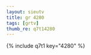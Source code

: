 ```yaml
--- 
layout: sieutv
title: gr 4280
tags: [grtv]
thumb_re: q7t14280
---
```

{% include q7t1 key="4280" %} 
